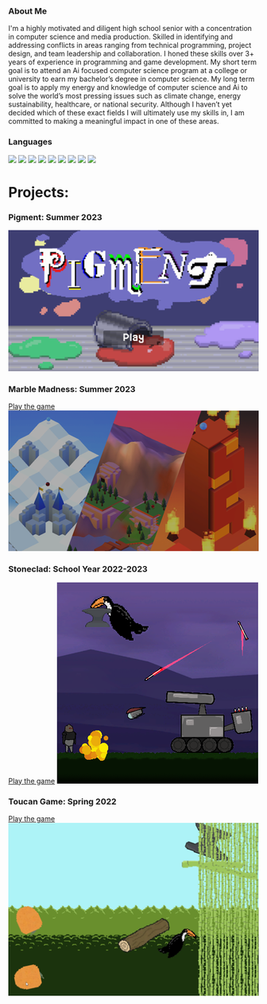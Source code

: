### About Me
<div>
  <p>
    I'm a highly motivated and diligent high school senior with a concentration in computer science and media production. Skilled in identifying and addressing conflicts in areas ranging from technical programming, project design, and team leadership and collaboration. I
    honed these skills over 3+ years of experience in programming and game development. My short term goal is to attend an Ai focused computer science program at a college or university to earn my  bachelor’s degree in computer science. My long term goal is to apply my
    energy and knowledge of computer science and Ai to solve the world’s most pressing issues such as climate change, energy sustainability, healthcare, or national security. Although I haven’t yet decided which of these exact fields I will ultimately use my skills in,
    I am committed to making a meaningful impact in one of these areas.
  </p>
</div>

### Languages
<div>
  <img src="https://img.shields.io/badge/C%2B%2B-00239C?style=for-the-badge&logo=c%2B%2B&logoColor=white" />
  <img src="https://img.shields.io/badge/Java-ED8B00?style=for-the-badge&logo=java&logoColor=white" />
  <img src="https://img.shields.io/badge/Unity-cccccc?style=for-the-badge&logo=Unity&logoColor=4c4c4c" />
  <img src="https://img.shields.io/badge/HTML5-E34F26?style=for-the-badge&logo=html5&logoColor=white" />
  <img src="https://img.shields.io/badge/JavaScript-323330?style=for-the-badge&logo=javascript&logoColor=F7DF1E" />
  <img src="https://img.shields.io/badge/CSS3-1572B6?style=for-the-badge&logo=css3&logoColor=white" />
  <img src="https://img.shields.io/badge/c%23-%23239120.svg?style=for-the-badge&logo=c-sharp&logoColor=white" />
  <img src="https://img.shields.io/badge/adobe%20photoshop-%2331A8FF.svg?style=for-the-badge&logo=adobe%20photoshop&logoColor=white" />
  <img src="https://img.shields.io/badge/Adobe%20Premiere%20Pro-9999FF.svg?style=for-the-badge&logo=Adobe%20Premiere%20Pro&logoColor=white"/>
</div>

<h1>Projects:</h1>
<h3>Pigment: Summer 2023</h3>
<img src = "./pigmentTitleScreen.png" />
<h3>Marble Madness: Summer 2023</h3>
<a href="https://michael-1898.github.io/MarbleMadness_Remake/">Play the game</a>
<img src = "./MarbleMadnessTitleSlide.png" />
<h3>Stoneclad: School Year 2022-2023</h3>
<a href="https://michael-1898.github.io/Stoneclad/">Play the game</a>
<img src = "./Stoneclad_Cover.png" />
<h3>Toucan Game: Spring 2022</h3>
<a href="https://michael-1898.github.io/TheToucanGame/">Play the game</a>
<img src = "./ToucanGame_Screenshot.PNG" />

<!--
**Michael-1898/Michael-1898** is a ✨ _special_ ✨ repository because its `README.md` (this file) appears on your GitHub profile.

Here are some ideas to get you started:

- 🔭 I’m currently working on ...
- 🌱 I’m currently learning ...
- 👯 I’m looking to collaborate on ...
- 🤔 I’m looking for help with ...
- 💬 Ask me about ...
- 📫 How to reach me: ...
- 😄 Pronouns: ...
- ⚡ Fun fact: ...
-->
